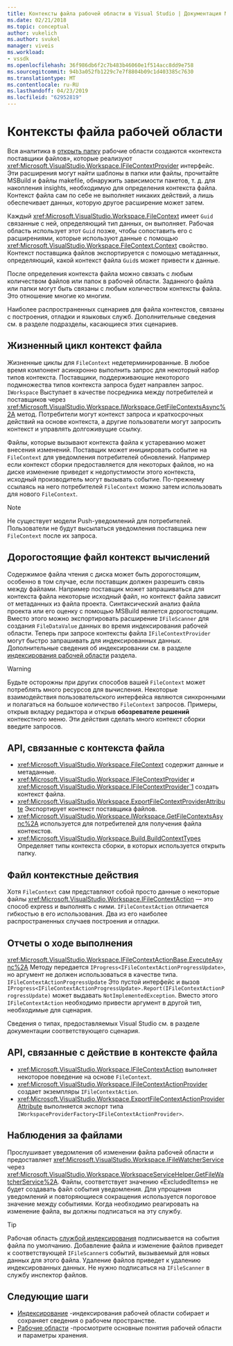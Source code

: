 ```yaml
---
title: Контексты файла рабочей области в Visual Studio | Документация Майкрософт
ms.date: 02/21/2018
ms.topic: conceptual
author: vukelich
ms.author: svukel
manager: viveis
ms.workload:
- vssdk
ms.openlocfilehash: 36f986db6f2c7b483b46060e1f514acc8dd9e758
ms.sourcegitcommit: 94b3a052fb1229c7e7f8804b09c1d403385c7630
ms.translationtype: MT
ms.contentlocale: ru-RU
ms.lasthandoff: 04/23/2019
ms.locfileid: "62952819"
---
```

# <a name="workspace-file-contexts"></a>Контексты файла рабочей области

Вся аналитика в [открыть папку](../ide/develop-code-in-visual-studio-without-projects-or-solutions.md) рабочие области создаются «контекста поставщики файлов», которые реализуют <xref:Microsoft.VisualStudio.Workspace.IFileContextProvider> интерфейс. Эти расширения могут найти шаблоны в папки или файлы, прочитайте MSBuild и файлы makefile, обнаружить зависимости пакетов, т. д. для накопления insights, необходимую для определения контекста файла. Контекст файла сам по себе не выполняет никаких действий, а лишь обеспечивает данных, которую другое расширение может затем.

Каждый <xref:Microsoft.VisualStudio.Workspace.FileContext> имеет `Guid` связанные с ней, определяющий тип данных, он выполняет. Рабочая область использует этот `Guid` позже, чтобы сопоставить его с расширениями, которые используют данные с помощью <xref:Microsoft.VisualStudio.Workspace.FileContext.Context> свойство. Контекст поставщика файлов экспортируется с помощью метаданных, определяющий, какой контекст файла `Guid`s может привести к данные.

После определения контекста файла можно связать с любым количеством файлов или папок в рабочей области. Заданного файла или папки могут быть связаны с любым количеством контексты файла. Это отношение многие ко многим.

Наиболее распространенных сценариев для файла контекстов, связаны с построения, отладки и языковых служб. Дополнительные сведения см. в разделе подразделы, касающиеся этих сценариев.

## <a name="file-context-lifecycle"></a>Жизненный цикл контекст файла

Жизненные циклы для `FileContext` недетерминированные. В любое время компонент асинхронно выполнить запрос для некоторый набор типов контекста. Поставщики, поддерживающие некоторого подмножества типов контекста запроса будет направлен запрос. `IWorkspace` Выступает в качестве посредника между потребителей и поставщиков через <xref:Microsoft.VisualStudio.Workspace.IWorkspace.GetFileContextsAsync%2A> метод. Потребители могут контекст запроса и краткосрочных действий на основе контекста, а другие пользователи могут запросить контекст и управлять долгоживущие ссылку.

Файлы, которые вызывают контекста файла к устареванию может внесения изменений. Поставщик может инициировать событие на `FileContext` для уведомления потребителей обновлений. Например если контекст сборки предоставляется для некоторых файлов, но на диске изменение приведет к недопустимости этого контекста, исходный производитель могут вызывать событие. По-прежнему ссылаясь на него потребителей `FileContext` можно затем использовать для нового `FileContext`.

>[!NOTE]
>Не существует модели Push-уведомлений для потребителей. Пользователи не будут высылаться уведомления поставщика new `FileContext` после их запроса.

## <a name="expensive-file-context-computations"></a>Дорогостоящие файл контекст вычислений

Содержимое файла чтения с диска может быть дорогостоящим, особенно в том случае, если поставщик должен разрешить связь между файлами. Например поставщик может запрашиваться для контекста файла некоторые исходный файл, но контекст файла зависит от метаданных из файла проекта. Синтаксический анализ файла проекта или его оценку с помощью MSBuild является дорогостоящим. Вместо этого можно экспортировать расширение `IFileScanner` для создания `FileDataValue` данных во время индексирования рабочей области. Теперь при запросе контексты файла `IFileContextProvider` могут быстро запрашивать для индексированных данных. Дополнительные сведения об индексировании см. в разделе [индексирования рабочей области](workspace-indexing.md) раздела.

>[!WARNING]
>Будьте осторожны при других способов вашей `FileContext` может потреблять много ресурсов для вычисления. Некоторые взаимодействия пользовательского интерфейса являются синхронными и полагаться на большое количество `FileContext` запросов. Примеры, открыв вкладку редактора и открыв **обозревателе решений** контекстного меню. Эти действия сделать много контекст сборки введите запросов.

## <a name="file-context-related-apis"></a>API, связанные с контекста файла

- <xref:Microsoft.VisualStudio.Workspace.FileContext> содержит данные и метаданные.
- <xref:Microsoft.VisualStudio.Workspace.IFileContextProvider> и <xref:Microsoft.VisualStudio.Workspace.IFileContextProvider`1> создать контекст файла.
- <xref:Microsoft.VisualStudio.Workspace.ExportFileContextProviderAttribute> Экспортирует контекст поставщика файлов.
- <xref:Microsoft.VisualStudio.Workspace.IWorkspace.GetFileContextsAsync%2A> используется для потребителей для получения файла контекстов.
- <xref:Microsoft.VisualStudio.Workspace.Build.BuildContextTypes> Определяет типы контекста сборки, в которых используется открыть папку.

## <a name="file-context-actions"></a>Файл контекстные действия

Хотя `FileContext` сам представляют собой просто данные о некоторые файлы <xref:Microsoft.VisualStudio.Workspace.IFileContextAction> — это способ express и выполнять с ними. `IFileContextAction` отличается гибкостью в его использования. Два из его наиболее распространенных случаев построения и отладки.

## <a name="reporting-progress"></a>Отчеты о ходе выполнения

<xref:Microsoft.VisualStudio.Workspace.IFileContextActionBase.ExecuteAsync%2A> Методу передается `IProgress<IFileContextActionProgressUpdate>`, но аргумент не должен использоваться в качестве типа. `IFileContextActionProgressUpdate` Это пустой интерфейс и вызов `IProgress<IFileContextActionProgressUpdate>.Report(IFileContextActionProgressUpdate)` может выдавать `NotImplementedException`. Вместо этого `IFileContextAction` необходимо привести аргумент в другой тип, необходимые для сценария.

Сведения о типах, предоставляемых Visual Studio см. в разделе документации соответствующего сценария.

## <a name="file-context-action-related-apis"></a>API, связанные с действие в контексте файла

- <xref:Microsoft.VisualStudio.Workspace.IFileContextAction> выполняет некоторое поведение на основе `FileContext`.
- <xref:Microsoft.VisualStudio.Workspace.IFileContextActionProvider> создает экземпляры `IFileContextAction`.
- <xref:Microsoft.VisualStudio.Workspace.ExportFileContextActionProviderAttribute> выполняется экспорт типа `IWorkspaceProviderFactory<IFileContextActionProvider>`.

## <a name="file-watching"></a>Наблюдения за файлами

Прослушивает уведомления об изменении файла рабочей области и предоставляет <xref:Microsoft.VisualStudio.Workspace.IFileWatcherService> через <xref:Microsoft.VisualStudio.Workspace.WorkspaceServiceHelper.GetFileWatcherService%2A>. Файлы, соответствует значению «ExcludedItems» не будет создавать файл события уведомления. Для упрощения уведомлений и повторяющиеся сокращения используется пороговое значение между событиями. Когда необходимо реагировать на изменение файла, вы должны подписаться на эту службу.

>[!TIP]
>Рабочая область [службой индексирования](workspace-indexing.md) подписывается на события файла по умолчанию. Добавление файла и изменение файлов приведет к соответствующей `IFileScanner`s событий, вызываемый для новых данных для этого файла. Удаление файлов приведет к удалению индексированных данных. Не нужно подписаться на `IFileScanner` в службу инспектор файлов.

## <a name="next-steps"></a>Следующие шаги

* [Индексирование](workspace-indexing.md) -индексирования рабочей области собирает и сохраняет сведения о рабочем пространстве.
* [Рабочие области](workspaces.md) -просмотрите основные понятия рабочей области и параметры хранения.
